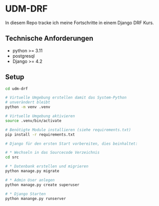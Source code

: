 # UDM-DRF

In diesem Repo tracke ich meine Fortschritte in einem Django DRF Kurs.

## Technische Anforderungen

- python >= 3.11
- postgresql
- Django >= 4.2

## Setup
```bash
cd udm-drf

# Virtuelle Umgebung erstellen damit das System-Python
# unverändert bleibt
python -m venv .venv

# Virtuelle Umgebung aktivieren
source .venv/bin/activate

# Benötigte Module installieren (siehe requirements.txt)
pip install -r requirements.txt

# Django für den ersten Start vorbereiten, dies beinhaltet:

# * Wechseln in das Sourcecode Verzeichnis
cd src

# * Datenbank erstellen und migrieren
python manage.py migrate

# * Admin User anlegen
python manage.py create superuser

# * Django Starten
python manange.py runserver
```


